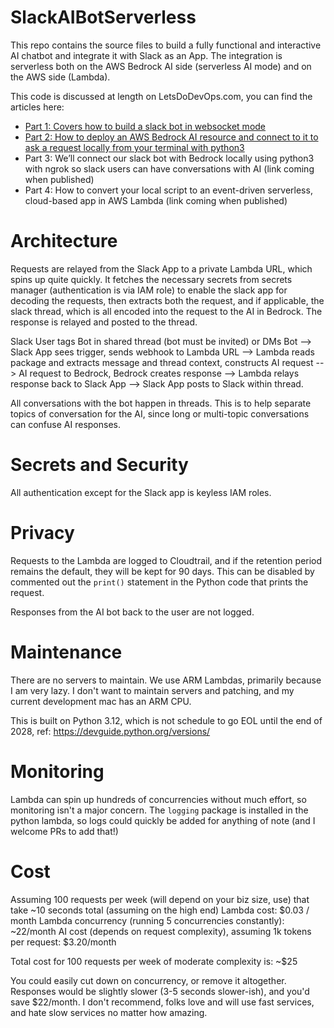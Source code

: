 # SlackAIBotServerless

This repo contains the source files to build a fully functional and interactive AI chatbot and integrate it with Slack as an App. The integration is serverless both on the AWS Bedrock AI side (serverless AI mode) and on the AWS side (Lambda). 

This code is discussed at length on LetsDoDevOps.com, you can find the articles here: 
- [Part 1: Covers how to build a slack bot in websocket mode](https://www.letsdodevops.com/p/lets-do-devops-building-an-azure)
- [Part 2: How to deploy an AWS Bedrock AI resource and connect to it to ask a request locally from your terminal with python3](https://www.letsdodevops.com/p/lets-do-devops-building-a-slack-bot)
- Part 3: We’ll connect our slack bot with Bedrock locally using python3 with ngrok so slack users can have conversations with AI (link coming when published)
- Part 4: How to convert your local script to an event-driven serverless, cloud-based app in AWS Lambda (link coming when published)

# Architecture

Requests are relayed from the Slack App to a private Lambda URL, which spins up quite quickly. It fetches the necessary secrets from secrets manager (authentication is via IAM role) to enable the slack app for decoding the requests, then extracts both the request, and if applicable, the slack thread, which is all encoded into the request to the AI in Bedrock. The response is relayed and posted to the thread. 

Slack User tags Bot in shared thread (bot must be invited) or DMs Bot --> Slack App sees trigger, sends webhook to Lambda URL --> Lambda reads package and extracts message and thread context, constructs AI request --> AI request to Bedrock, Bedrock creates response --> Lambda relays response back to Slack App --> Slack App posts to Slack within thread. 

All conversations with the bot happen in threads. This is to help separate topics of conversation for the AI, since long or multi-topic conversations can confuse AI responses. 

# Secrets and Security

All authentication except for the Slack app is keyless IAM roles. 

# Privacy

Requests to the Lambda are logged to Cloudtrail, and if the retention period remains the default, they will be kept for 90 days. This can be disabled by commented out the `print()` statement in the Python code that prints the request. 

Responses from the AI bot back to the user are not logged. 

# Maintenance

There are no servers to maintain. We use ARM Lambdas, primarily because I am very lazy. I don't want to maintain servers and patching, and my current development mac has an ARM CPU. 

This is built on Python 3.12, which is not schedule to go EOL until the end of 2028, ref: https://devguide.python.org/versions/

# Monitoring

Lambda can spin up hundreds of concurrencies without much effort, so monitoring isn't a major concern. The `logging` package is installed in the python lambda, so logs could quickly be added for anything of note (and I welcome PRs to add that!)

# Cost

Assuming 100 requests per week (will depend on your biz size, use) that take ~10 seconds total (assuming on the high end)
Lambda cost: $0.03 / month
Lambda concurrency (running 5 concurrencies constantly): ~22/month
AI cost (depends on request complexity), assuming 1k tokens per request: $3.20/month

Total cost for 100 requests per week of moderate complexity is: ~$25

You could easily cut down on concurrency, or remove it altogether. Responses would be slightly slower (3-5 seconds slower-ish), and you'd save $22/month. I don't recommend, folks love and will use fast services, and hate slow services no matter how amazing. 